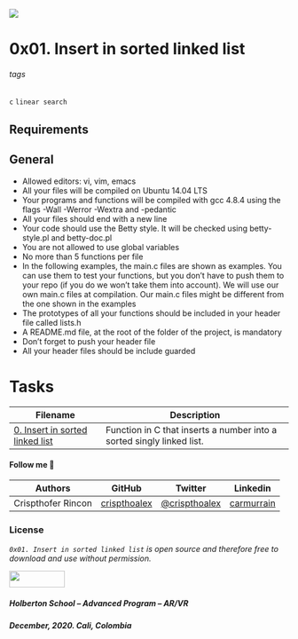 ![](https://i.ytimg.com/vi/tta6BIiIIFI/maxresdefault.jpg)

# 0x01. Insert in sorted linked list

###### tags
``c`` ``linear search``
## Requirements
## General
* Allowed editors: vi, vim, emacs
* All your files will be compiled on Ubuntu 14.04 LTS
* Your programs and functions will be compiled with gcc 4.8.4 using the flags -Wall -Werror -Wextra and -pedantic
* All your files should end with a new line
* Your code should use the Betty style. It will be checked using betty-style.pl and betty-doc.pl
* You are not allowed to use global variables
* No more than 5 functions per file
* In the following examples, the main.c files are shown as examples. You can use them to test your functions, but you don’t have to push them to your repo (if you do we won’t take them into account). We will use our own main.c files at compilation. Our main.c files might be different from the one shown in the examples
* The prototypes of all your functions should be included in your header file called lists.h
* A README.md file, at the root of the folder of the project, is mandatory
* Don’t forget to push your header file
* All your header files should be include guarded

# Tasks

| **Filename** | **Description** |
|---|---|
| [0. Insert in sorted linked list ](./0-insert_number.c/) | Function in C that inserts a number into a sorted singly linked list. |


#### Follow me 💬

| Authors | GitHub | Twitter | Linkedin |
| :---: | :---: | :---: | :---: |
| Crispthofer Rincon | [crispthoalex](https://github.com/crispthoalex) | [@crispthoalex](https://twitter.com/crispthoalex) | [carmurrain](https://www.linkedin.com/in/carmurrain) |

### License
*`0x01. Insert in sorted linked list` is open source and therefore free to download and use without permission.*

<a href="url"><img src="https://www.holbertonschool.com/holberton-logo.png" align="middle" width="100" height="30"></a>

##### Holberton School – Advanced Program – AR/VR
##### December, 2020. Cali, Colombia